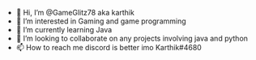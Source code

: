 - 👋 Hi, I’m @GameGlitz78 aka karthik 
- 👀 I’m interested in Gaming and game programming
- 🌱 I’m currently learning Java 
- 💞️ I’m looking to collaborate on any projects involving java and python
- 📫 How to reach me discord is better imo Karthik#4680

<!---
GameGlitz78/GameGlitz78 is a ✨ special ✨ repository because its `README.md` (this file) appears on your GitHub profile.
You can click the Preview link to take a look at your changes.
--->
